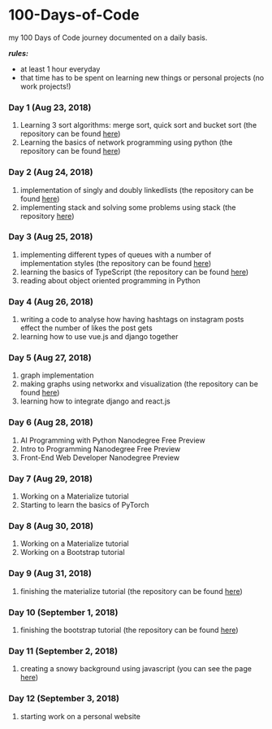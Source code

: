# 100-Days-of-Code
my 100 Days of Code journey documented on a daily basis. 

<strong><i>rules:</i></strong><br>
<ul>
  <li>at least 1 hour everyday</li>
  <li>that time has to be spent on learning new things or personal projects (no work projects!)</li>
</ul>

### Day 1 (Aug 23, 2018)
<ol>
  <li>Learning 3 sort algorithms: merge sort, quick sort and bucket sort (the repository can be found <a href="https://github.com/nazaninsbr/Sort">here</a>)</li>
  <li>Learning the basics of network programming using python (the repository can be found <a href="https://github.com/nazaninsbr/Network-Programming">here</a>)</li>
</ol>

### Day 2 (Aug 24, 2018)
<ol>
  <li>implementation of singly and doubly linkedlists (the repository can be found <a href="https://github.com/nazaninsbr/LinkedLists">here</a>)</li>
  <li>implementing stack and solving some problems using stack (the repository <a href="https://github.com/nazaninsbr/Stack">here</a>)</li>
</ol>

### Day 3 (Aug 25, 2018)
<ol>
    <li>implementing different types of queues with a number of implementation styles (the repository can be found <a href="https://github.com/nazaninsbr/Queue">here</a>)</li>
    <li>learning the basics of TypeScript (the repository can be found <a href="https://github.com/nazaninsbr/What-is-TypeScript">here</a>)</li>
    <li>reading about object oriented programming in Python</li>
</ol>

### Day 4 (Aug 26, 2018)
<ol>
    <li>writing a code to analyse how having hashtags on instagram posts effect the number of likes the post gets</li>
    <li>learning how to use vue.js and django together</li>
</ol>

### Day 5 (Aug 27, 2018)
<ol>
    <li>graph implementation</li>
    <li>making graphs using networkx and visualization (the repository can be found <a href="https://github.com/nazaninsbr/Graph">here</a>)</li>
    <li> learning how to integrate django and react.js</li> 
</ol>

### Day 6 (Aug 28, 2018)
<ol>
    <li>AI Programming with Python Nanodegree Free Preview</li>
	  <li>Intro to Programming Nanodegree Free Preview</li>
	  <li>Front-End Web Developer Nanodegree Preview</li>
</ol>

### Day 7 (Aug 29, 2018)
<ol>
   	<li>Working on a Materialize tutorial</li>
	<li>Starting to learn the basics of PyTorch</li>
</ol>

### Day 8 (Aug 30, 2018)
<ol>
	<li>Working on a Materialize tutorial</li>
	<li>Working on a Bootstrap tutorial</li>
</ol>

### Day 9 (Aug 31, 2018)
<ol>
	<li>finishing the materialize tutorial (the repository can be found <a href="https://github.com/nazaninsbr/Learning-Materialize">here</a>)</li>
</ol>

### Day 10 (September 1, 2018)
<ol>
	<li>finishing the bootstrap tutorial (the repository can be found <a href="https://github.com/nazaninsbr/Learning-Bootstrap">here</a>)</li>
</ol>

### Day 11 (September 2, 2018)
<ol>
	<li>creating a snowy background using javascript (you can see the page <a href="https://nazaninsbr.github.io/Snowy-Background/">here</a>)</li>
</ol>

### Day 12 (September 3, 2018)
<ol>
	<li>starting work on a personal website</li>
</ol>
